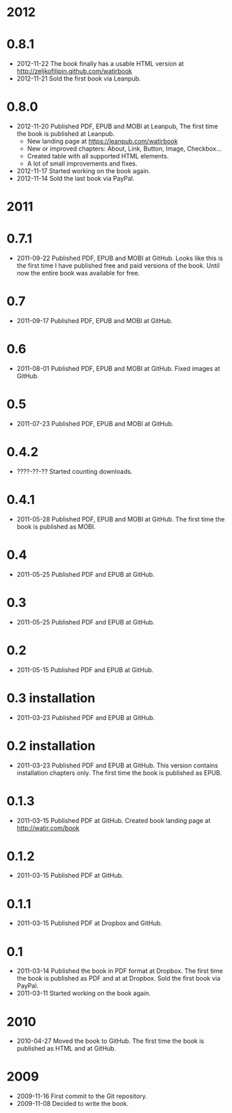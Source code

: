 # 2012

# 0.8.1

- 2012-11-22 The book finally has a usable HTML version at http://zeljkofilipin.github.com/watirbook
- 2012-11-21 Sold the first book via Leanpub.

# 0.8.0

- 2012-11-20 Published PDF, EPUB and MOBI at Leanpub, The first time the book is published at Leanpub.
  - New landing page at https://leanpub.com/watirbook
  - New or improved chapters: About, Link, Button, Image, Checkbox...
  - Created table with all supported HTML elements.
  - A lot of small improvements and fixes.
- 2012-11-17 Started working on the book again.
- 2012-11-14 Sold the last book via PayPal.

# 2011

# 0.7.1

- 2011-09-22 Published PDF, EPUB and MOBI at GitHub. Looks like this is the first time I have published free and paid versions of the book. Until now the entire book was available for free.

# 0.7

- 2011-09-17 Published PDF, EPUB and MOBI at GitHub.

# 0.6

- 2011-08-01 Published PDF, EPUB and MOBI at GitHub. Fixed images at GitHub.

# 0.5

- 2011-07-23 Published PDF, EPUB and MOBI at GitHub.

# 0.4.2

- ????-??-?? Started counting downloads.

# 0.4.1

- 2011-05-28 Published PDF, EPUB and MOBI at GitHub. The first time the book is published as MOBI.

# 0.4

- 2011-05-25 Published PDF and EPUB at GitHub.

# 0.3

- 2011-05-25 Published PDF and EPUB at GitHub.

# 0.2

- 2011-05-15 Published PDF and EPUB at GitHub.

# 0.3 installation

- 2011-03-23 Published PDF and EPUB at GitHub.

# 0.2 installation

- 2011-03-23 Published PDF and EPUB at GitHub. This version contains installation chapters only. The first time the book is published as EPUB.

# 0.1.3

- 2011-03-15 Published PDF at GitHub. Created book landing page at http://watir.com/book

# 0.1.2

- 2011-03-15 Published PDF at GitHub.

# 0.1.1

- 2011-03-15 Published PDF at Dropbox and GitHub.

# 0.1

- 2011-03-14 Published the book in PDF format at Dropbox. The first time the book is published as PDF and at at Dropbox. Sold the first book via PayPal.
- 2011-03-11 Started working on the book again.

# 2010

- 2010-04-27 Moved the book to GitHub. The first time the book is published as HTML and at GitHub.

# 2009

- 2009-11-16 First commit to the Git repository.
- 2009-11-08 Decided to write the book.
